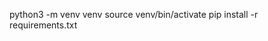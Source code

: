 python3 -m venv venv
source venv/bin/activate
pip install -r requirements.txt

<!-- ## Installation instructions In the root folder of the repository ``` $ python3 -m venv venv $ source venv/bin/activate $ pip install -r requirements.txt ``` In the frontend folder: ``` frontend$ npm install frontend$ npm run build ``` -->